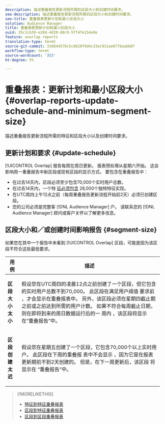 ```yaml
---
description: 描述重叠报告更新流程所需的区段大小和创建时间要求。
seo-description: 描述重叠报告更新流程所需的区段大小和创建时间要求。
seo-title: 重叠报表更新计划和最小区段大小
solution: Audience Manager
title: 重叠报表更新计划和最小区段大小
uuid: 35c1cb39-e28d-4d20-88c9-5ff4fe154e9e
feature: overlap reports
translation-type: tm+mt
source-git-commit: 33d844578c5cd620f9d4c33ec931ae0778aabb07
workflow-type: tm+mt
source-wordcount: '353'
ht-degree: 5%

---
```



# 重叠报表：更新计划和最小区段大小{#overlap-reports-update-schedule-and-minimum-segment-size}

描述重叠报告更新流程所需的特征和区段大小以及创建时间要求。

## 更新计划和要求 {#update-schedule}

[!UICONTROL Overlap] 报告每周在周日更新。 报表预处理从星期六开始。 这会影响周一重叠报告中新区段或现有区段的显示方式。 要包含在重叠报告中：

* 在过去14天内，区段必须至少包含70,000个实时用户总数。
* 在过去14天内，一个特 [征必须包含](/help/using/features/traits/trait-and-segment-qualification-reference.md) 28,000个独特特征实现。
* 在UTC周四上午12点之前（每周重叠报告更新流程开始前2天）必须已创建区段。
* 您的公司必须是完整客 [!DNL Audience Manager] 户。 请联系您的 [!DNL Audience Manager] 顾问或客户关怀以了解更多信息。

## 区段大小和／或创建时间影响报告 {#segment-size}

如果您在其中一个报告中未看到 [!UICONTROL Overlap] 区段，可能是因为该区段不符合这些最低要求。

<table id="table_BE2937C1FA314BBDBD1D026321D6E6B1"> 
 <thead> 
  <tr> 
   <th colname="col1" class="entry"> 用例 </th> 
   <th colname="col2" class="entry"> 描述 </th> 
  </tr> 
 </thead>
 <tbody> 
  <tr> 
   <td colname="col1"> <p> <b>区段大小太小</b> </p> </td> 
   <td colname="col2"> <p>假设您在UTC周四的凌晨12点之前创建了一个区段，但它包含的实时用户总数不到70,000。 此区段在满足用户阈值 <span class="wintitle"> 要求前</span> ，才会显示在重叠报表中。 另外，该区段必须在星期四截止期之前或之前达到所需的用户计数。 如果不符合每周截止日期，则在即将到来的周日数据运行后的一 <span class="wintitle"> 周内</span> ，该区段将显示在“重叠报告”中。 </p> </td> 
  </tr> 
  <tr> 
   <td colname="col1"> <p> <b>区段创建太迟</b> </p> </td> 
   <td colname="col2"> <p>假设您在星期五创建了一个区段，它包含70,000个以上实时用户。 此区段在下周的重叠报 <span class="wintitle"> 表中不会显示</span> ，因为它是在报表更新期前不到2天创建的。 但是，在下一周更新后，该区段 <span class="wintitle"> 将显示在</span> “重叠报告”中。 </p> </td> 
  </tr> 
 </tbody> 
</table>

>[!MORELIKETHIS]
>
>* [特征到特征重叠报表](../../reporting/dynamic-reports/trait-trait-overlap-report.md#trait-to-trait-overlap-report)
>* [区段到特征重叠报表](../../reporting/dynamic-reports/segment-trait-overlap-report.md)
>* [区段到区段重叠报表](../../reporting/dynamic-reports/segment-segment-overlap-report.md)

